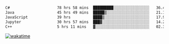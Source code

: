 <!--START_SECTION:waka-->

```txt
C#                     78 hrs 58 mins  █████████░░░░░░░░░░░░░░░░   36.40 %
Java                   45 hrs 49 mins  █████▒░░░░░░░░░░░░░░░░░░░   21.12 %
JavaScript             39 hrs          ████▒░░░░░░░░░░░░░░░░░░░░   17.98 %
Jupyter                30 hrs 57 mins  ███▓░░░░░░░░░░░░░░░░░░░░░   14.27 %
C++                    5 hrs 11 mins   ▓░░░░░░░░░░░░░░░░░░░░░░░░   02.39 %
```

<!--END_SECTION:waka-->
[![wakatime](https://wakatime.com/badge/user/6c2f442e-41b4-42e3-bc06-d5d8203ad1da.svg)](https://wakatime.com/@6c2f442e-41b4-42e3-bc06-d5d8203ad1da)
